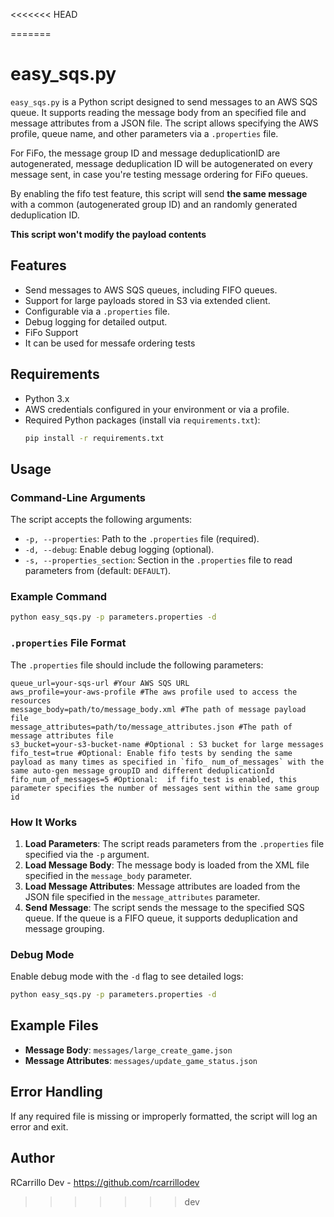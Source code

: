 <<<<<<< HEAD

=======
# easy_sqs.py

`easy_sqs.py` is a Python script designed to send messages to an AWS SQS queue. It supports reading the message body from an specified file and message attributes from a JSON file. The script allows specifying the AWS profile, queue name, and other parameters via a `.properties` file.

For FiFo, the message group ID and message deduplicationID are autogenerated, message deduplication ID will be autogenerated on every message sent, in case you're testing message ordering for FiFo queues.

By enabling the fifo test feature, this script will send __the same message__ with a common (autogenerated group ID) and an randomly generated deduplication ID.

**This script won't modify the payload contents**

## Features
- Send messages to AWS SQS queues, including FIFO queues.
- Support for large payloads stored in S3 via extended client.
- Configurable via a `.properties` file.
- Debug logging for detailed output.
- FiFo Support
- It can be used for messafe ordering tests

## Requirements
- Python 3.x
- AWS credentials configured in your environment or via a profile.
- Required Python packages (install via `requirements.txt`):
  ```bash
  pip install -r requirements.txt
  ```

## Usage

### Command-Line Arguments
The script accepts the following arguments:
- `-p, --properties`: Path to the `.properties` file (required).
- `-d, --debug`: Enable debug logging (optional).
- `-s, --properties_section`: Section in the `.properties` file to read parameters from (default: `DEFAULT`).

### Example Command
```bash
python easy_sqs.py -p parameters.properties -d
```

### `.properties` File Format
The `.properties` file should include the following parameters:
```properties
queue_url=your-sqs-url #Your AWS SQS URL
aws_profile=your-aws-profile #The aws profile used to access the resources
message_body=path/to/message_body.xml #The path of message payload file
message_attributes=path/to/message_attributes.json #The path of message attributes file
s3_bucket=your-s3-bucket-name #Optional : S3 bucket for large messages
fifo_test=true #Optional: Enable fifo tests by sending the same payload as many times as specified in `fifo_ num_of_messages` with the same auto-gen message groupID and different deduplicationId
fifo_num_of_messages=5 #Optional:  if fifo_test is enabled, this parameter specifies the number of messages sent within the same group id
```

### How It Works
1. **Load Parameters**: The script reads parameters from the `.properties` file specified via the `-p` argument.
2. **Load Message Body**: The message body is loaded from the XML file specified in the `message_body` parameter.
3. **Load Message Attributes**: Message attributes are loaded from the JSON file specified in the `message_attributes` parameter.
4. **Send Message**: The script sends the message to the specified SQS queue. If the queue is a FIFO queue, it supports deduplication and message grouping.

### Debug Mode
Enable debug mode with the `-d` flag to see detailed logs:
```bash
python easy_sqs.py -p parameters.properties -d
```

## Example Files
- **Message Body**: `messages/large_create_game.json`
- **Message Attributes**: `messages/update_game_status.json`

## Error Handling
If any required file is missing or improperly formatted, the script will log an error and exit.

## Author
RCarrillo Dev - 
https://github.com/rcarrillodev
>>>>>>> dev
